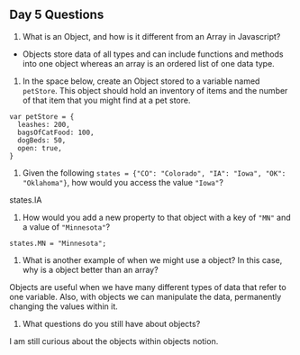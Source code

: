 ## Day 5 Questions

1. What is an Object, and how is it different from an Array in Javascript?

* Objects store data of all types and can include functions and methods into one object whereas an array is an ordered list of one data type.

1. In the space below, create an Object stored to a variable named `petStore`.  This object should hold an inventory of items and the number of that item that you might find at a pet store.

```
var petStore = {
  leashes: 200,
  bagsOfCatFood: 100,
  dogBeds: 50,
  open: true,
}

```

1. Given the following `states = {"CO": "Colorado", "IA": "Iowa", "OK": "Oklahoma"}`, how would you access the value `"Iowa"`?

states.IA

1. How would you add a new property to that object with a key of `"MN"` and a value of `"Minnesota"`?
```
states.MN = "Minnesota";
```
1. What is another example of when we might use a object?  In this case, why is a object better than an array?

Objects are useful when we have many different types of data that refer to one variable.  Also, with objects we can manipulate the data, permanently changing the values within it.

1. What questions do you still have about objects?

I am still curious about the objects within objects notion.
